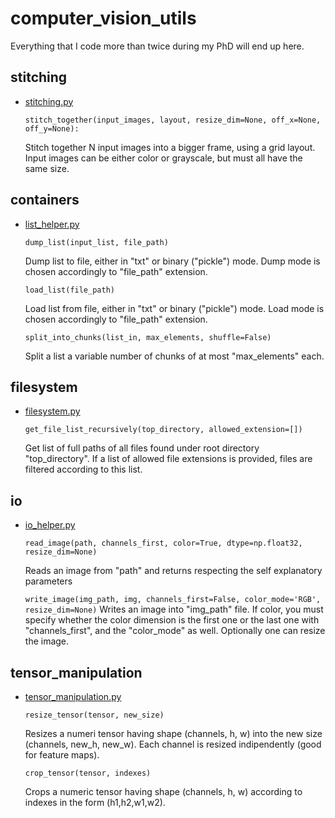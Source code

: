 # computer_vision_utils

Everything that I code more than twice during my PhD will end up here.

stitching
--- 
- [stitching.py](stitching.py)

    `stitch_together(input_images, layout, resize_dim=None, off_x=None, off_y=None):`
    
    Stitch together N input images into a bigger frame, using a grid layout.
    Input images can be either color or grayscale, but must all have the same size.

containers
--- 

- [list_helper.py](list_helper.py)

    `dump_list(input_list, file_path)`
    
    Dump list to file, either in "txt" or binary ("pickle") mode. Dump mode is chosen accordingly to "file_path" extension.
    
    `load_list(file_path)`
    
   Load list from file, either in "txt" or binary ("pickle") mode. Load mode is chosen accordingly to "file_path" extension.
    
    `split_into_chunks(list_in, max_elements, shuffle=False)`
    
    Split a list a variable number of chunks of at most "max_elements" each.
    
filesystem
---

- [filesystem.py](filesystem.py)

    `get_file_list_recursively(top_directory, allowed_extension=[])`
    
    Get list of full paths of all files found under root directory "top_directory". If a list of allowed file extensions is provided, files are filtered according to this list.

io
---

- [io_helper.py](io_helper.py)

    `read_image(path, channels_first, color=True, dtype=np.float32, resize_dim=None)`

    Reads an image from "path" and returns respecting the self explanatory parameters

    `write_image(img_path, img, channels_first=False, color_mode='RGB', resize_dim=None)`
    Writes an image into "img_path" file. If color, you must specify whether the color
    dimension is the first one or the last one with "channels_first", and the "color_mode"
    as well. Optionally one can resize the image.

tensor_manipulation
-------------------

- [tensor_manipulation.py](tensor_manipulation.py)

    `resize_tensor(tensor, new_size)`

    Resizes a numeri tensor having shape (channels, h, w) into the new size (channels, new_h, new_w).
    Each channel is resized indipendently (good for feature maps).

    `crop_tensor(tensor, indexes)`
    
    Crops a numeric tensor having shape (channels, h, w) according to indexes in the form (h1,h2,w1,w2).






